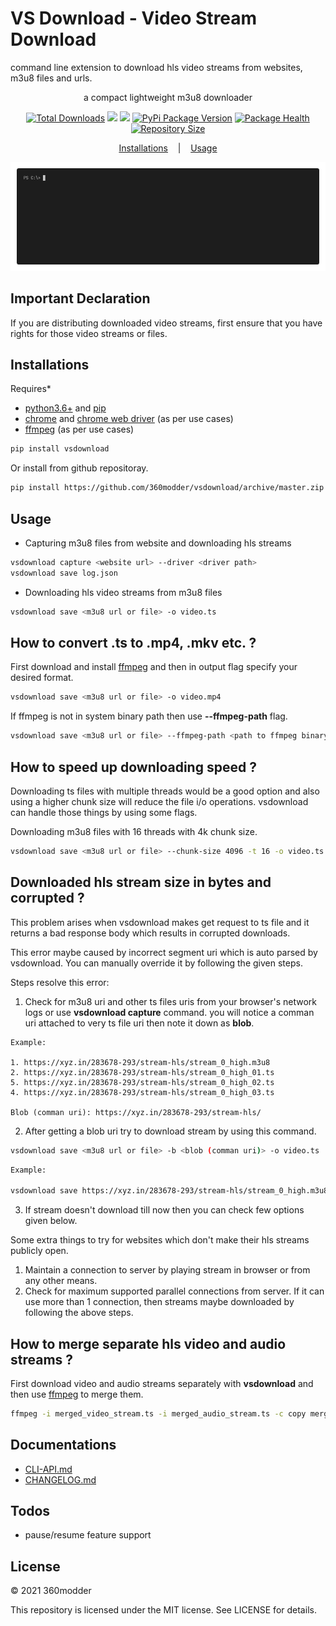# VS Download - Video Stream Download

command line extension to download hls video streams from websites, m3u8 files and urls.

<p align="center">
  a compact lightweight m3u8 downloader
</p>

<p align="center">
  <a href="https://pypi.org/project/vsdownload/"><img src="https://pepy.tech/badge/vsdownload" alt="Total Downloads"></a>
  <a href="https://www.python.org/downloads/" title="Python Version"><img src="https://img.shields.io/badge/python-%3E=_3.6-green.svg"></a>
  <a href="LICENSE" title="License: MIT"><img src="https://img.shields.io/badge/License-MIT-blue.svg"></a>
  <a href="https://pypi.org/project/vsdownload/"><img src="https://badge.fury.io/py/vsdownload.svg" alt="PyPi Package Version"></a>
  <a href="https://pypi.org/project/vsdownload/"><img src="https://snyk.io/advisor/python/vsdownload/badge.svg" alt="Package Health"></a>
  <a href="https://github.com/360modder/vsdownload"><img src="https://img.shields.io/github/repo-size/360modder/vsdownload.svg" alt="Repository Size"></a>
</p>

<p align="center">
  <a href="#Installations">Installations</a>
  &nbsp;&nbsp;&nbsp;|&nbsp;&nbsp;&nbsp;
  <a href="#Usage">Usage</a>
</p>

<p align="center">
  <img src="https://raw.githubusercontent.com/360modder/vsdownload/master/images/vsdownload.gif">
</p>

## Important Declaration

If you are distributing downloaded video streams, first ensure that you have rights for those video streams or files.

## Installations

Requires*

- [python3.6+](https://www.python.org/) and [pip](https://pip.pypa.io/en/stable/installing/)
- [chrome](https://www.google.com/chrome/) and [chrome web driver](https://chromedriver.chromium.org/downloads) (as per use cases)
- [ffmpeg](https://www.ffmpeg.org/download.html) (as per use cases)

```bash
pip install vsdownload
```

Or install from github repositoray.

```bash
pip install https://github.com/360modder/vsdownload/archive/master.zip
```

## Usage

- Capturing m3u8 files from website and downloading hls streams

```bash
vsdownload capture <website url> --driver <driver path>
vsdownload save log.json
```

- Downloading hls video streams from m3u8 files

```bash
vsdownload save <m3u8 url or file> -o video.ts
```

## How to convert .ts to .mp4, .mkv etc. ?

First download and install [ffmpeg](https://www.ffmpeg.org/download.html) and then in output flag specify your desired format.

```bash
vsdownload save <m3u8 url or file> -o video.mp4
```

If ffmpeg is not in system binary path then use **--ffmpeg-path** flag.


```bash
vsdownload save <m3u8 url or file> --ffmpeg-path <path to ffmpeg binary> -o video.mp4
```

## How to speed up downloading speed ?

Downloading ts files with multiple threads would be a good option and also using a higher chunk size will reduce the file i/o operations. vsdownload can handle those things by using some flags.

Downloading m3u8 files with 16 threads with 4k chunk size.

```bash
vsdownload save <m3u8 url or file> --chunk-size 4096 -t 16 -o video.ts
```

## Downloaded hls stream size in bytes and corrupted ?

This problem arises when vsdownload makes get request to ts file and it returns a bad response body which results in corrupted downloads.

This error maybe caused by incorrect segment uri which is auto parsed by vsdownload. You can manually override it by following the given steps. 

Steps resolve this error:

1. Check for m3u8 uri and other ts files uris from your browser's network logs or use **vsdownload capture** command. you will notice a comman uri attached to very ts file uri then note it down as **blob**.

```
Example:

1. https://xyz.in/283678-293/stream-hls/stream_0_high.m3u8
2. https://xyz.in/283678-293/stream-hls/stream_0_high_01.ts
5. https://xyz.in/283678-293/stream-hls/stream_0_high_02.ts
4. https://xyz.in/283678-293/stream-hls/stream_0_high_03.ts

Blob (comman uri): https://xyz.in/283678-293/stream-hls/
```

2. After getting a blob uri try to download stream by using this command.

```bash
vsdownload save <m3u8 url or file> -b <blob (comman uri)> -o video.ts
```

```bash
Example:

vsdownload save https://xyz.in/283678-293/stream-hls/stream_0_high.m3u8 -b https://xyz.in/283678-293/stream-hls/ -o video.ts
```

3. If stream doesn't download till now then you can check few options given below.

Some extra things to try for websites which don't make their hls streams publicly open.

1. Maintain a connection to server by playing stream in browser or from any other means.
2. Check for maximum supported parallel connections from server. If it can use more than 1 connection, then streams maybe downloaded by following the above steps.

## How to merge separate hls video and audio streams ?

First download video and audio streams separately with **vsdownload** and then use [ffmpeg](https://www.ffmpeg.org/download.html) to merge them.

```bash
ffmpeg -i merged_video_stream.ts -i merged_audio_stream.ts -c copy merged_video_audio.mkv
```

## Documentations

- [CLI-API.md](CLI-API.md)
- [CHANGELOG.md](CHANGELOG.md)

## Todos

- pause/resume feature support

## License

© 2021 360modder

This repository is licensed under the MIT license. See LICENSE for details.
